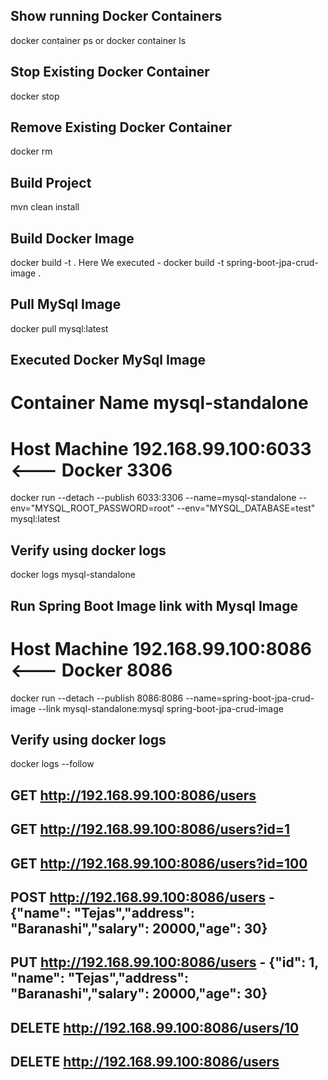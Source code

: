 ## Show running Docker Containers
docker container ps
or
docker container ls

## Stop Existing Docker Container
docker stop <Container ID>

## Remove Existing Docker Container
docker rm <Container ID>

## Build Project
mvn clean install

## Build Docker Image
docker build -t <Container Name> .
Here We executed -
docker build -t spring-boot-jpa-crud-image .

## Pull MySql Image
docker pull mysql:latest

## Executed Docker MySql Image 
# Container Name mysql-standalone
# Host Machine 192.168.99.100:6033 <--- Docker 3306
docker run --detach --publish 6033:3306 --name=mysql-standalone --env="MYSQL_ROOT_PASSWORD=root" --env="MYSQL_DATABASE=test" mysql:latest

## Verify using docker logs
docker logs mysql-standalone

## Run Spring Boot Image link with Mysql Image
# Host Machine 192.168.99.100:8086 <--- Docker 8086
docker run --detach --publish 8086:8086 --name=spring-boot-jpa-crud-image --link mysql-standalone:mysql spring-boot-jpa-crud-image

## Verify using docker logs
docker logs --follow <container ID here spring-boot-jpa-crud-image>

## GET http://192.168.99.100:8086/users
## GET http://192.168.99.100:8086/users?id=1
## GET http://192.168.99.100:8086/users?id=100
## POST http://192.168.99.100:8086/users - {"name": "Tejas","address": "Baranashi","salary": 20000,"age": 30}
## PUT http://192.168.99.100:8086/users - {"id": 1, "name": "Tejas","address": "Baranashi","salary": 20000,"age": 30}
## DELETE http://192.168.99.100:8086/users/10
## DELETE http://192.168.99.100:8086/users